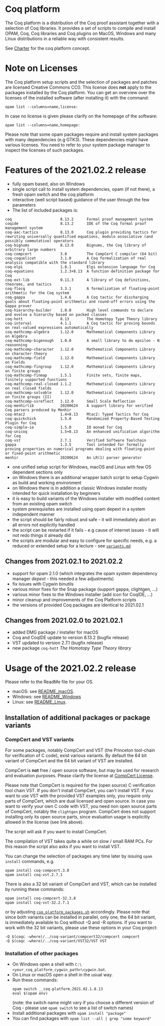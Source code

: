 # Coq platform

The Coq platform is a distribution of the Coq proof assistant together with a selection of Coq libraries.
It provides a set of scripts to compile and install OPAM, Coq, Coq libraries and Coq plugins on MacOS,
Windows and many Linux distributions in a reliable way with consistent results.

See [Charter](charter.md) for the coq platform concept.

# Note on Licenses

The Coq platform setup scripts and the selection of packages and patches are licensed Creative Commons CC0.
This license does **not** apply to the packages installed by the Coq platform.
You can get an overview over the licenses of the installed software (after installing it)
with the command:
```
opam list --columns=name,license:
```
In case no license is given please clarify on the homepage of the software:
```
opam list --columns=name,homepage:
```
Please note that some opam packages require and install system packages with many dependencies (e.g GTK3).
These dependencies might have various licenses. You need to refer to your system package manager to
inspect the licenses of such packages.

# Features of the 2021.02.2 release

- fully opam based, also on Windows
- single script call to install system dependencies, opam (if not there), a fresh opam switch and the coq platform
- interactive (well script based) guidance of the user through the few parameters
- The list of included packages is:
```
coq                      8.13.2      Formal proof management system
coqide                   8.13.2      IDE of the Coq formal proof management system
coq-aac-tactics          8.13.0      Coq plugin providing tactics for rewriting universally quantified equations, modulo associative (and possibly commutative) operators
coq-bignums              8.13.0      Bignums, the Coq library of arbitrary large numbers
coq-compcert             3.8         The CompCert C compiler (64 bit)
coq-coquelicot           3.1.0       A Coq formalization of real analysis compatible with the standard library
coq-elpi                 1.8.1       Elpi extension language for Coq
coq-equations            1.2.3+8.13  A function definition package for Coq
coq-ext-lib              0.11.3      A library of Coq definitions, theorems, and tactics
coq-flocq                3.3.1       A formalization of floating-point arithmetic for the Coq system
coq-gappa                1.4.6       A Coq tactic for discharging goals about floating-point arithmetic and round-off errors using the Gappa prover
coq-hierarchy-builder    1.0.0       High level commands to declare and evolve a hierarchy based on packed classes
coq-hott                 8.13        The Homotopy Type Theory library
coq-interval             4.1.1       A Coq tactic for proving bounds on real-valued expressions automatically
coq-mathcomp-algebra     1.12.0      Mathematical Components Library on Algebra
coq-mathcomp-bigenough   1.0.0       A small library to do epsilon - N reasonning
coq-mathcomp-character   1.12.0      Mathematical Components Library on character theory
coq-mathcomp-field       1.12.0      Mathematical Components Library on Fields
coq-mathcomp-fingroup    1.12.0      Mathematical Components Library on finite groups
coq-mathcomp-finmap      1.5.1       Finite sets, finite maps, finitely supported functions
coq-mathcomp-real-closed 1.1.2       Mathematical Components Library on real closed fields
coq-mathcomp-solvable    1.12.0      Mathematical Components Library on finite groups (II)
coq-mathcomp-ssreflect   1.12.0      Small Scale Reflection
coq-menhirlib            20200624    A support library for verified Coq parsers produced by Menhir
coq-mtac2                1.4+8.13    Mtac2: Typed Tactics for Coq
coq-quickchick           1.5.0       Randomized Property-Based Testing Plugin for Coq
coq-simple-io            1.5.0       IO monad for Coq
coq-unicoq               1.5+8.13    An enhanced unification algorithm for Coq
coq-vst                  2.7.1       Verified Software Toolchain
gappa                    1.3.5       Tool intended for formally proving properties on numerical programs dealing with floating-point or fixed-point arithmetic
menhir                   20200624    An LR(1) parser generator
```
- one unified setup script for Windows, macOS and Linux with few OS dependent sections only
- on Windows there is an additional wrapper batch script to setup Cygwin as build and working environment
- on Windows there is in addition a classic Windows installer mostly intended for quick installation by beginners
- it is easy to build variants of the Windows installer with modified content from an existing opam switch
- system prerequisites are installed using opam depext in a system independent manner
- the script should be fairly robust and safe - it will immediately abort an all errors not explicitly handled
- the script can be restarted if it fails - e.g cause of internet issues - it will not redo things it already did
- the scripts are modular and easy to configure for specific needs, e.g. a reduced or extended setup for a lecture - see [`variants.md`](/variants.md)

## Changes from 2021.02.1 to 2021.02.2

- support for opam 2.1.0 (which integrates the opam system dependency manager *depext* - this needed a few adjustments)
- fix issues with Cygwin binutils
- various minor fixes for the Snap package (support gappa, clightgen, ...)
- various minor fixes to the Windows installer (add icon for CoqIDE, ...)
- minor cleanup and improvements of the Coq Platform scripts
- the versions of provided Coq packages are identical to 2021.02.1

## Changes from 2021.02.0 to 2021.02.1

- added DMG package / installer for macOS
- Coq and CoqIDE update to version 8.13.2 (bugfix release)
- VST updated to version 2.7.1 (bugfix release)
- new package `coq-hott` *The Homotopy Type Theory library*

# Usage of the 2021.02.2 release

Please refer to the ReadMe file for your OS.

- macOS: see [README_macOS](README_macOS.md).
- Windows: see [README_Windows](README_Windows.md)
- Linux: see [README_Linux](README_Linux.md).

## Installation of additional packages or package variants

### CompCert and VST variants

For some packages, notably CompCert and VST (the Princeton tool-chain for verification of C code), exist various variants.
By default the 64 bit variant of CompCert and the 64 bit variant of VST are installed.

CompCert is **not** free / open source software, but may be used for research and
evaluation purposes. Please clarify the license at [CompCert License](https://github.com/AbsInt/CompCert/blob/master/LICENSE).

Please note that CompCert is required for the (open source) C verification
tool chain VST. If you don't install CompCert, you can't install VST.
If you want to use VST with the provided VST examples only, you require only
parts of CompCert, which are dual licensed and open source. In case you want
to verify your own C code with VST, you need non open source parts of
CompCert, notably the `clightgen` program. CompCert does not support
installing only its open source parts, since evaluation usage is explicitly
allowed in the license (see link above).

The script will ask if you want to install CompCert.

The compilation of VST takes quite a while on slow / small RAM PCs. For this reason the script also asks if you want to install VST.

You can change the selection of packages any time later by issuing `opam install` commands, e.g.
```
opam install coq-compcert.3.8
opam install coq-vst.2.7.1
```

There is also a 32 bit variant of CompCert and VST, which can be installed by running these commands:
```
opam install coq-compcert-32.3.8
opam install coq-vst-32.2.7.1
```
or by adjusting [`coq_platform_packages.sh`](/coq_platform_packages.sh) accordingly.
Please note that since both variants can be installed in parallel, only one, the 64 bit variant, is immediately available to Coq
without -Q and -R options. If you want to work with the 32 bit variants, please use these options in your Coq project:
```
-Q $(coqc -where)/../coq-variant/compcert32/compcert compcert
-Q $(coqc -where)/../coq-variant/VST32/VST VST
```

### Installation of other packages

- On Windows open a shell with `C:\<your_coq_platform_cygwin_path>\cygwin.bat`.
- On Linux or macOS open a shell in the usual way.
- Run these commands:
    ```
    opam switch __coq-platform.2021.02.1.8.13
    eval $(opam env)
    ```
    (note: the switch name might vary if you choose a different version of Coq - please use `opam switch` to see a list of switch names)
- Install additional packages with `opam install "package"`
- You can find packages with `opam list --all | grep "some keyword"`
